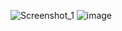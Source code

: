 
![Screenshot_1](https://github.com/user-attachments/assets/1b24e8e2-a006-42f3-a8d1-04c4973ed0e6)
![image](https://github.com/user-attachments/assets/b6335d3e-14b4-43c2-8410-62a183350950)

